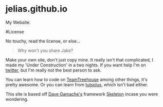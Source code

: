jelias.github.io
================

My Website.

#License

No touchy, read the license, or else...

> Why won't you share Jake?

Make your own site, don't just copy mine. It really isn't that complicated, I made my 'Under Construction' in a two nights. If you want help I'm on [twitter](http://twitter.com/_jelias_), but I'm really not the best person to ask.

You can learn how to code on [TeamTreehouse](http://referrals.trhou.se/jacobelias) among other things, it's pretty awesome. Or you can learn from [tutsplus](https://courses.tutsplus.com/free/), which isn't bad either.

This site is based off [Dave Gamache's](https://github.com/dhg) framework [Skeleton](http://www.getskeleton.com/) incase you were wondering.
